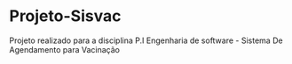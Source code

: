 # Projeto-Sisvac
Projeto realizado para a disciplina P.I Engenharia de software - Sistema De Agendamento para Vacinação
